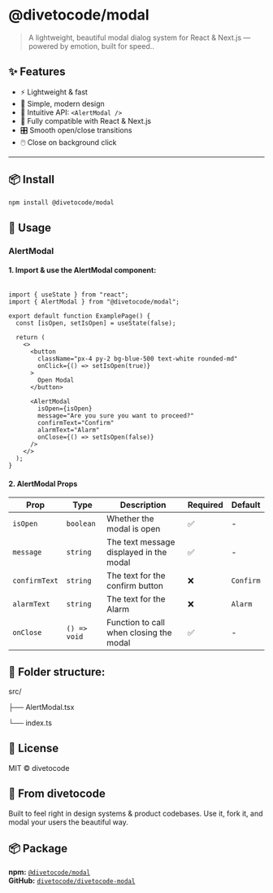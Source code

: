 # @divetocode/modal

> A lightweight, beautiful modal dialog system for React & Next.js — powered by emotion, built for speed..

## ✨ Features

- ⚡ Lightweight & fast
- 🎨 Simple, modern design
- 🧠 Intuitive API: `<AlertModal />`
- 🎯 Fully compatible with React & Next.js
- 🎛️ Smooth open/close transitions
- 🖱️ Close on background click

---

## 📦 Install

```bash
npm install @divetocode/modal
```

## 🎯 Usage

### AlertModal

#### 1. Import & use the AlertModal component:

```tsx

import { useState } from "react";
import { AlertModal } from "@divetocode/modal";

export default function ExamplePage() {
  const [isOpen, setIsOpen] = useState(false);

  return (
    <>
      <button
        className="px-4 py-2 bg-blue-500 text-white rounded-md"
        onClick={() => setIsOpen(true)}
      >
        Open Modal
      </button>

      <AlertModal
        isOpen={isOpen}
        message="Are you sure you want to proceed?"
        confirmText="Confirm"
        alarmText="Alarm"
        onClose={() => setIsOpen(false)}
      />
    </>
  );
}

```

#### 2. AlertModal Props

| Prop          | Type         | Description                             | Required | Default |
| ------------- | ------------ | --------------------------------------- | -------- | ------- |
| `isOpen`      | `boolean`    | Whether the modal is open               | ✅        | -       |
| `message`     | `string`     | The text message displayed in the modal | ✅        | -       |
| `confirmText` | `string`     | The text for the confirm button         | ❌        | `Confirm`  |
| `alarmText`   | `string`     | The text for the Alarm                  | ❌        | `Alarm`  |
| `onClose`     | `() => void` | Function to call when closing the modal | ✅        | -       |


## 📁 Folder structure:

src/

├── AlertModal.tsx

└── index.ts

## 📄 License
MIT © divetocode

## 🖤 From divetocode
Built to feel right in design systems & product codebases.
Use it, fork it, and modal your users the beautiful way.

## 📦 Package

**npm:** [`@divetocode/modal`](https://www.npmjs.com/package/@divetocode/modal)  
**GitHub:** [`divetocode/divetocode-modal`](https://github.com/divetocode/divetocode-modal)

